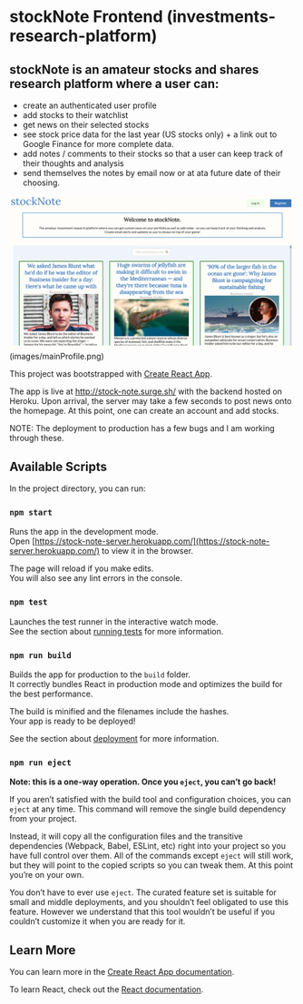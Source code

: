 # stockNote Frontend (investments-research-platform)

## stockNote is an amateur stocks and shares research platform where a user can:

- create an authenticated user profile
- add stocks to their watchlist
- get news on their selected stocks
- see stock price data for the last year (US stocks only) + a link out to Google Finance for more complete data. 
- add notes / comments to their stocks so that a user can keep track of their thoughts and analysis
- send themselves the notes by email now or at ata future date of their choosing.


![Alt text](images/homePage.png)(images/mainProfile.png) 



This project was bootstrapped with [Create React App](https://github.com/facebook/create-react-app).


The app is live at http://stock-note.surge.sh/ with the backend hosted on Heroku. Upon arrival, the server may take a few seconds to post news onto the homepage. At this point, one can create an account and add stocks.

NOTE: The deployment to production has a few bugs and I am working through these.

## Available Scripts

In the project directory, you can run:

### `npm start`

Runs the app in the development mode.<br>
Open [https://stock-note-server.herokuapp.com/](https://stock-note-server.herokuapp.com/) to view it in the browser.

<!-- Open [http://localhost:3000](http://localhost:3000) to view it in the browser. -->

The page will reload if you make edits.<br>
You will also see any lint errors in the console.

### `npm test`

Launches the test runner in the interactive watch mode.<br>
See the section about [running tests](https://facebook.github.io/create-react-app/docs/running-tests) for more information.

### `npm run build`

Builds the app for production to the `build` folder.<br>
It correctly bundles React in production mode and optimizes the build for the best performance.

The build is minified and the filenames include the hashes.<br>
Your app is ready to be deployed!

See the section about [deployment](https://facebook.github.io/create-react-app/docs/deployment) for more information.

### `npm run eject`

**Note: this is a one-way operation. Once you `eject`, you can’t go back!**

If you aren’t satisfied with the build tool and configuration choices, you can `eject` at any time. This command will remove the single build dependency from your project.

Instead, it will copy all the configuration files and the transitive dependencies (Webpack, Babel, ESLint, etc) right into your project so you have full control over them. All of the commands except `eject` will still work, but they will point to the copied scripts so you can tweak them. At this point you’re on your own.

You don’t have to ever use `eject`. The curated feature set is suitable for small and middle deployments, and you shouldn’t feel obligated to use this feature. However we understand that this tool wouldn’t be useful if you couldn’t customize it when you are ready for it.

## Learn More

You can learn more in the [Create React App documentation](https://facebook.github.io/create-react-app/docs/getting-started).

To learn React, check out the [React documentation](https://reactjs.org/).
